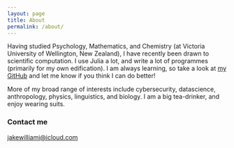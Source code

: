 ```yaml
---
layout: page
title: About
permalink: /about/
---
```


Having studied Psychology, Mathematics, and Chemistry (at Victoria University of Wellington, New Zealand), I have recently been drawn to scientific computation.  I use Julia a lot, and write a lot of programmes (primarily for my own edification).  I am always learning, so take a look at [my GitHub](https://github.com/jakewilliami?tab=overview) and let me know if you think I can do better!

More of my broad range of interests include cybersecurity, datascience, anthropology, physics, linguistics, and biology.  I am a big tea-drinker, and enjoy wearing suits.

### Contact me

[jakewilliami@icloud.com](mailto:jakewilliami@icloud.com)